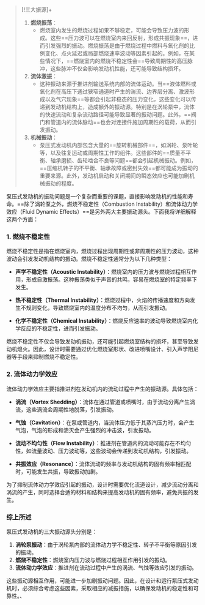 
>[!三大振源]+
>1. **燃烧振荡**：
>    - 燃烧室内发生的燃烧过程如果不够稳定，可能会导致压力波的形成。这些==压力波可以在燃烧室内来回反射，形成共振现象==，进而引发强烈的振动。燃烧振荡是由于燃烧过程中燃料与氧化剂的比例变化、点火延迟或局部燃烧速率波动等因素引起的。例如，在某些情况下，==燃烧室内的燃烧不稳定性会==导致周期性的高压脉冲，这些脉冲不仅会影响发动机性能，还可能导致结构损坏。
>2. **流体激振**：
>    - 这种振动来源于推进剂输送系统内部的流体运动。当==液体燃料或氧化剂在高压下通过狭窄通道时产生的湍流、边界层分离、激波形成以及气穴现象==等都会引起非稳态的压力变化，这些变化可以传递到发动机结构上，造成额外的振动源。特别是在涡轮泵中，流体的快速流动和复杂流动路径可能导致显著的振动问题。此外，==阀门和管道内的流体脉动==也会对连接件施加周期性的载荷，从而引发振动。
>3. **机械振动**：
>    - 泵压式发动机内部包含大量的==旋转机械部件==，如涡轮、泵叶轮等，以及往复运动或周期性工作的组件。这些部件的==质量不平衡、轴承磨损、齿轮啮合不良等问题==都会引起机械振动。例如，==压缩机转子的不平衡、轴承故障或密封失效==都可能成为振动的重要来源。此外，发动机启动和关闭期间的瞬态效应也可能加剧机械振动的程度。


泵压式发动机的振动问题是一个复杂而重要的课题，直接影响发动机的性能和寿命。==除了涡轮泵之外，燃烧不稳定性（Combustion Instability）和流体动力学效应（Fluid Dynamic Effects）==是另外两大主要振动源头。下面我将详细解释这两个方面：

### 1. 燃烧不稳定性

燃烧不稳定性是指在燃烧室内，燃烧过程出现周期性或非周期性的压力波动，这种波动会引发发动机结构的振动。燃烧不稳定性通常分为以下几种类型：

- **声学不稳定性（Acoustic Instability）**：燃烧室内的压力波与燃烧过程相互作用，形成自激振荡。这种振荡类似于声音的共鸣，容易在燃烧室的特定频率下发生。
  
- **热不稳定性（Thermal Instability）**：燃烧过程中，火焰的传播速度和方向发生不规则变化，导致燃烧室内的温度分布不均匀，从而引发振动。

- **化学不稳定性（Chemical Instability）**：燃烧反应速率的波动导致燃烧室内化学反应的不稳定性，进而引发振动。

燃烧不稳定性不仅会导致发动机振动，还可能引起燃烧室结构的损坏，甚至导致发动机熄火。因此，设计时需要通过优化燃烧室形状、改进喷嘴设计、引入声学阻尼器等手段来抑制燃烧不稳定性。

### 2. 流体动力学效应

流体动力学效应主要指推进剂在发动机内的流动过程中产生的振动源。具体包括：

- **涡流（Vortex Shedding）**：流体在通过管道或喷嘴时，由于流动分离产生涡流，这些涡流会周期性地脱落，引发振动。

- **气蚀（Cavitation）**：在泵或管道内，当流体压力低于其蒸汽压力时，会产生气泡，气泡的形成和溃灭会产生强烈的冲击波，引发振动。

- **流动不均匀性（Flow Instability）**：推进剂在管道内的流动可能存在不均匀性，如流量波动、压力波动等，这些波动会传递到发动机结构，引发振动。

- **共振效应（Resonance）**：流体流动的频率与发动机结构的固有频率相匹配时，可能发生共振，导致振动加剧。

为了抑制流体动力学效应引起的振动，设计时需要优化流道设计，减少流动分离和涡流的产生，同时选择合适的材料和结构来提高发动机的固有频率，避免共振的发生。

### 综上所述

泵压式发动机的三大振动源头分别是：

1. **涡轮泵振动**：由于涡轮泵内部的流体动力学不稳定性、转子不平衡等原因引发的振动。
2. **燃烧不稳定性**：燃烧室内压力波与燃烧过程相互作用引发的振动。
3. **流体动力学效应**：推进剂在流动过程中产生的涡流、气蚀等效应引发的振动。

这些振动源相互作用，可能进一步加剧振动问题。因此，在设计和运行泵压式发动机时，必须综合考虑这些因素，采取相应的减振措施，以确保发动机的稳定性和可靠性。、

